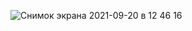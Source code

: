 ![Снимок экрана 2021-09-20 в 12 46 16](https://user-images.githubusercontent.com/81994186/133983444-b0be91cb-b80d-403e-a8b1-b14977695671.png)
